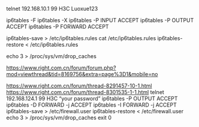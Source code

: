 telnet 192.168.10.1 99
H3C Luoxue123

ip6tables -F
ip6tables -X
ip6tables -P INPUT ACCEPT
ip6tables -P OUTPUT ACCEPT
ip6tables -P FORWARD ACCEPT

ip6tables-save > /etc/ip6tables.rules
cat /etc/ip6tables.rules
ip6tables-restore < /etc/ip6tables.rules

echo 3 > /proc/sys/vm/drop_caches


https://www.right.com.cn/forum/forum.php?mod=viewthread&tid=8169756&extra=page%3D1&mobile=no

https://www.right.com.cn/forum/thread-8291457-10-1.html
https://www.right.com.cn/forum/thread-8301535-1-1.html
telnet 192.168.124.1 99
H3C
“your password”
ip6tables -P OUTPUT ACCEPT
ip6tables -D FORWARD -j ACCEPT
ip6tables -I FORWARD -j ACCEPT
ip6tables-save > /etc/firewall.user
ip6tables-restore < /etc/firewall.user
echo 3 > /proc/sys/vm/drop_caches
exit 0